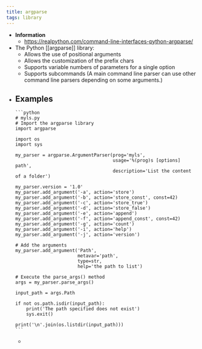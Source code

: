 ```yaml
---
title: argparse
tags: library
---
```


- **Information**
	- https://realpython.com/command-line-interfaces-python-argparse/
- The Python [[argparse]] library:
	- Allows the use of positional arguments
	- Allows the customization of the prefix chars
	- Supports variable numbers of parameters for a single option
	- Supports subcommands (A main command line parser can use other command line parsers depending on some arguments.)
- **Examples**
	-
	  ```python
	  # myls.py
	  # Import the argparse library
	  import argparse
	  
	  import os
	  import sys
	  
	  my_parser = argparse.ArgumentParser(prog='myls',
	                                      usage='%(prog)s [options] path',
	                                      description='List the content of a folder')
	  
	  my_parser.version = '1.0'
	  my_parser.add_argument('-a', action='store')
	  my_parser.add_argument('-b', action='store_const', const=42)
	  my_parser.add_argument('-c', action='store_true')
	  my_parser.add_argument('-d', action='store_false')
	  my_parser.add_argument('-e', action='append')
	  my_parser.add_argument('-f', action='append_const', const=42)
	  my_parser.add_argument('-g', action='count')
	  my_parser.add_argument('-i', action='help')
	  my_parser.add_argument('-j', action='version')
	  
	  # Add the arguments
	  my_parser.add_argument('Path',
	                         metavar='path',
	                         type=str,
	                         help='the path to list')
	  
	  # Execute the parse_args() method
	  args = my_parser.parse_args()
	  
	  input_path = args.Path
	  
	  if not os.path.isdir(input_path):
	      print('The path specified does not exist')
	      sys.exit()
	  
	  print('\n'.join(os.listdir(input_path)))
	  ```
	-